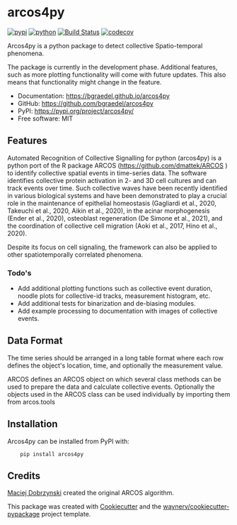 # arcos4py


[![pypi](https://img.shields.io/pypi/v/arcos4py.svg)](https://pypi.org/project/arcos4py/)
[![python](https://img.shields.io/pypi/pyversions/arcos4py.svg)](https://pypi.org/project/arcos4py/)
[![Build Status](https://github.com/bgraedel/arcos4py/actions/workflows/dev.yml/badge.svg)](https://github.com/bgraedel/arcos4py/actions/workflows/dev.yml)
[![codecov](https://codecov.io/gh/bgraedel/arcos4py/branch/main/graphs/badge.svg)](https://codecov.io/github/bgraedel/arcos4py)



Arcos4py is a python package to detect collective Spatio-temporal phenomena.

The package is currently in the development phase. Additional features, such as more plotting functionality will come with future updates.
This also means that functionality might change in the feature.

* Documentation: <https://bgraedel.github.io/arcos4py>
* GitHub: <https://github.com/bgraedel/arcos4py>
* PyPI: <https://pypi.org/project/arcos4py/>
* Free software: MIT


## Features

Automated Recognition of Collective Signalling for python (arcos4py) is a python port of the R package ARCOS (https://github.com/dmattek/ARCOS
) to identify collective spatial events in time-series data.
The software identifies collective protein activation in 2- and 3D cell cultures and can track events over time. Such collective waves have been recently identified in various biological systems and have been demonstrated to play a crucial role in the maintenance of epithelial homeostasis (Gagliardi et al., 2020, Takeuchi et al., 2020, Aikin et al., 2020),
in the acinar morphogenesis (Ender et al., 2020), osteoblast regeneration (De Simone et al., 2021), and the coordination of collective cell migration (Aoki et al., 2017, Hino et al., 2020).

Despite its focus on cell signaling, the framework can also be applied to other spatiotemporally correlated phenomena.

### Todo's
- Add additional plotting functions such as collective event duration, noodle plots for collective-id tracks, measurement histogram, etc.
- Add additional tests for binarization and de-biasing modules.
- Add example processing to documentation with images of collective events.

Data Format
-----------
The time series should be arranged in a long table format where each row defines the object's location, time, and optionally the measurement value.

ARCOS defines an ARCOS object on which several class methods can be used to prepare the data and calculate collective events.
Optionally the objects used in the ARCOS class can be used individually by importing them from arcos.tools

Installation
------------
Arcos4py can be installed from PyPI with:

        pip install arcos4py

## Credits

[Maciej Dobrzynski](https://github.com/dmattek) created the original ARCOS algorithm.

This package was created with [Cookiecutter](https://github.com/audreyr/cookiecutter) and the [waynerv/cookiecutter-pypackage](https://github.com/waynerv/cookiecutter-pypackage) project template.
